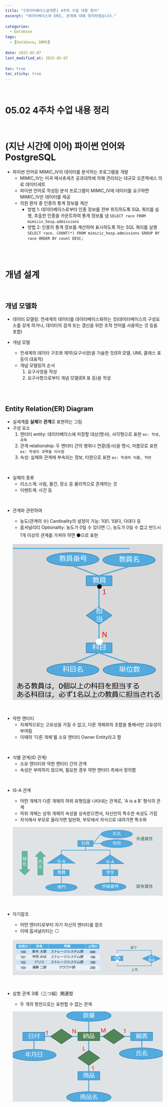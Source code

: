 ```yaml
---
title: "[데이터베이스설계론] 4주차 수업 내용 정리"
excerpt: "데이터베이스와 ER도, 관계에 대해 정리하였습니다."

categories:
  - Database
tags: 
  - [Database, DBMS]

date: 2025-05-07
last_modified_at: 2025-05-07

toc: true
toc_sticky: true
---
```


<br />

# 05.02 4주차 수업 내용 정리

<br />

# (지난 시간에 이어) 파이썬 언어와 PostgreSQL
- 파이썬 언어로 MIMIC_IV의 데이터를 분석하는 프로그램을 개발
	- MIMIC_IV는 미국 메사츄세츠 공과대학에 의해 관리되는 대규모 오픈액세스 의료 데이터세트
	- 파이썬 언어로 작성된 분석 프로그램이 MIMIC_IV에 데이터를 요구하면 MIMIC_IV은 데이터를 제공
	- 의원 환자 중 인종의 통계 정보를 계산
		- 방법 1: 데이터베이스로부터 인종 정보를 전부 취득하도록 SQL 쿼리를 실행, 추출한 인종을 카운트하여 통계 정보를 냄 `SELECT race FROM mimiciv_hosp.admissions`
		- 방법 2: 인종의 통계 정보를 계산하여 표시하도록 하는 SQL 쿼리를 실행 `SELECT race, COUNT(*) FROM mimicic_hosp.admissions GROUP BY race ORDER BY count DESC;`

<br />
<br />

# 개념 설계

<br />

## 개념 모델화
- 데이터 모델링: 전세계의 데이터를 데이터베이스화하는 것(데이터베이스의 구성요소를 갖게 하거나, 데이터의 검색 또는 갱신을 위한 조작 언어를 사용하는 것 등을 포함)

- 개념 모델
	- 전세계의 데이터 구조와 제약(요구사양)을 기술한 것(ER 모델, UML 클래스 표 등이 대표적)
	- 개념 모델링의 순서
		1. 요구사양을 작성
		2. 요구사항으로부터 개념 모델(ER 표 등)을 작성

<br />
<br />

## Entity Relation(ER) Diagram

- 실세계를 **실체**와 **관계**로 표현하는 그림
- 구성 요소
	1. 엔터티 entity: 데이터베이스에 저장할 대상(명사), 사각형으로 표현 `ex: 학생, 과목`
	2. 관계 relationship: 두 엔터티 간의 행위나 연결(동사)을 명시, 마름모로 표현 `ex: 학생이 과목을 이수함`
	3. 속성: 실체와 관계에 부속되는 정보, 타원으로 표현 `ex: 학생의 이름, 학번`

<br />

- 실체의 종류
	- 리소스계: 사람, 물건, 장소 등 물리적으로 존재하는 것
	- 이벤트계: 사건 등

<br />

- 관계와 관련하여
	- 농도(관계의 수) Cardinality의 설정이 가능: 1대1, 1대다, 다대다 등
	- 옵셔널리티 Optionality: 농도가 0일 수 있다면 ⚪️, 농도가 0일 수 없고 반드시 1개 이상의 관계를 가져야 하면 ⚫️으로 표현

	![](/attachments/database-04-01.png)

<br />

- 약한 엔터티
	- 자체적으로는 고유성을 가질 수 없고, 다른 개체와의 조합을 통해서만 고유성이 부여됨
	- 이때의 '다른 개체'를 소유 엔터티 Owner Entity라고 함

<br />

- 식별 관계(ID 관계)
	- 소유 엔터티와 약한 엔터티 간의 관계
	- 속성은 부여하지 않으며, 필요한 경우 약한 엔터티 측에서 정의함

<br />

- IS-A 관계
	- 어떤 개체가 다른 개체의 하위 유형임을 나타내는 관계로, 'A is a B' 형식의 관계
	- 하위 개체는 상위 개체의 속성을 상속받으면서, 자신만의 특수한 속성도 가짐
	- 자식에서 부모로 올라가면 일반화, 부모에서 자식으로 내려가면 특수화

	![](/attachments/database-04-02.png)

<br />

- 자기참조
	- 어떤 엔터티로부터 자기 자신의 엔터티를 참조
	- 이때 옵셔널리티는 ⚪️

	![](/attachments/database-04-03.png)

<br />

- 삼항 관계 3項（三つ組）関連型
	- 두 개의 항만으로는 표현할 수 없는 관계

	![](/attachments/database-04-04.png)

<br />
<br />